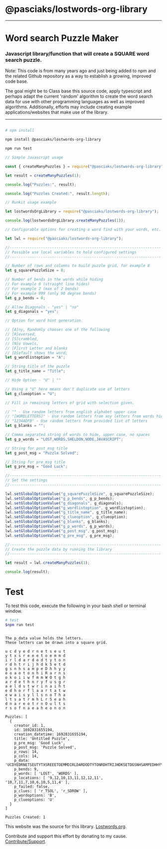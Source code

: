 # @pasciaks/lostwords-org-library

---

# Word search Puzzle Maker

### Javascript library/function that will create a SQUARE word search puzzle.

Note: This code is from many years ago and just being added to npm and the related Github repository as a way to establish a growing, improved code base.

The goal might be to Class base this source code, apply typescript and perhaps adapt the current 'random' algorithm to create the word search data for use with other programming languages as well as improved algorithms. Additionally, efforts may include creating example applications/websites that make use of the library.

---

```bash

# npm install

npm install @pasciaks/lostwords-org-library

npm run test

```

```javascript
// Simple Javascript usage

const { createManyPuzzles } = require("@pasciaks/lostwords-org-library");

let result = createManyPuzzles(1);

console.log("Puzzles:", result);

console.log("Puzzles Created:", result.length);
```

```javascript
// Runkit usage example

let lostwordsOrgLibrary = require("@pasciaks/lostwords-org-library");

console.log(lostwordsOrgLibrary.createManyPuzzles(1));
```

```javascript
// Configurable options for creating a word find with your words, etc.

let lwl = require("@pasciaks/lostwords-org-library");

//--------------------------------------------------------------------
// Possible use local variables to hold configured settings
//--------------------------------------------------------------------

// Number of rows and columns to build puzzle grid, for example 8
let g_squarePuzzleSize = 8;

// Number of bends in the words while hiding
// For example 0 (straight line hides)
// For example 2 (max of 2 bends)
// For example 999 (only 90 degree bends)
let g_p_bends = 0;

// Allow Diagonals - "yes" | "no"
let g_diagonals = "yes";

// Option for word hint generation.

// [A]ny, Randomly chooses one of the following
// [R]eversed,
// [S]crambled,
// [N]o Vowels,
// [F]irst Letter and blanks
// [D]efault shows the word;
let g_wordlistoption = "A";

// String title of the puzzle
let g_title_name = "Title";

// Hide Option - "U" | ""

// Using a "U" here means don't duplicate use of letters
let g_clueoption = "U";

// Fill in remaining letters of grid with selection given.

// "" - Use random letters from english alphabet upper case
// "[WORDLETTERS]" - Use random letters from any letters from words hidden
// "1234ADFB" - Use random letters from provided list of letters
let g_blanks = "";

// Comma separated string of words to hide, upper case, no spaces
let g_p_words = "LOST,WORDS,SHELDON,NODE,JAVASCRIPT";

// String for post_msg title
let g_post_msg = "Puzzle Solved";

// String for pre_msg title
let g_pre_msg = "Good Luck";

//--------------------------------------------------------------------
// Set the settings
//--------------------------------------------------------------------

lwl.setGlobalOptionValue("g_squarePuzzleSize", g_squarePuzzleSize);
lwl.setGlobalOptionValue("g_p_bends", g_p_bends);
lwl.setGlobalOptionValue("g_diagonals", g_diagonals);
lwl.setGlobalOptionValue("g_wordlistoption", g_wordlistoption);
lwl.setGlobalOptionValue("g_title_name", g_title_name);
lwl.setGlobalOptionValue("g_clueoption", g_clueoption);
lwl.setGlobalOptionValue("g_blanks", g_blanks);
lwl.setGlobalOptionValue("g_p_words", g_p_words);
lwl.setGlobalOptionValue("g_post_msg", g_post_msg);
lwl.setGlobalOptionValue("g_pre_msg", g_pre_msg);

//--------------------------------------------------------------------
// Create the puzzle data by running the library
//--------------------------------------------------------------------

let result = lwl.createManyPuzzles(1);

console.log(result);
```

# Test

To test this code, execute the following in your bash shell or terminal window.

```bash
# test
$npm run test
```

```

The p_data value holds the letters.
These letters can be drawn into a square grid.

u c d y e d r n e t s e u t
y t x s r e e e t o e m m d
i r l d a r d o d t y t o n
r d h t r i j h d k S e t d
g s n h s a m p e D h h y y
e o a o t o n h i R a r n s
o k o i i w f m m W O t g h
a r d e t h n r y f u s g r
a e l d s t w r i n a i h t
e d h o r f l a a r t a t w
e w a i s y l l s n o T h a
l t s a t r m h L r S e a h
d n a r e o t r n O u l t s
r s o f n a e a h e o n o n

Puzzles: [
  {
    creator_id: 1,
    id: 1692831655194,
    creation_datetime: 1692831655194,
    title: 'Untitled Puzzle',
    p_pre_msg: 'Good Luck',
    p_post_msg: 'Puzzle Solved',
    p_rows: 14,
    p_cols: 14,
    p_data: 'UCDYEDRNETSEUTYTXSREEETOEMMDIRLDARDODTYTONRDHTRIJHDKSETDGSNHSAMPEDHHYYEOAOTONHIRARNSOKOIIWFMMWOTGHARDETHNRYFUSGRAELDSTWRINAIHTEDHORFLAARTATWEWAISYLLSNOTHALTSATRMHLRSEAHDNAREOTRNOULTSRSOFNAEAHEONON',
    p_bends: 9,
    p_words: [ 'LOST', 'WORDS' ],
    p_locations: [ '9,12,10,13,11,12,12,11', '10,7,11,7,10,6,10,5,11,4' ],
    p_failed: false,
    p_clues: [ 'r_TSOL', 'r_SDROW' ],
    p_wordoptions: 'B',
    p_clueoptions: 'U'
  }
]

Puzzles Created: 1

```

This website was the source for this library. [Lostwords.org](http://lostwords.org).

Contribute and support this effort by donating to my cause. [Contribute/Support](https://www.buymeacoffee.com/shelpasc).
